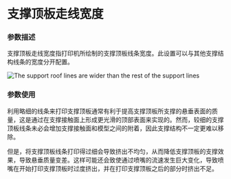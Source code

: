支撑顶板走线宽度
====
### **参数描述**
支撑顶板走线宽度指打印机所绘制的支撑顶板线条宽度。此设置可以与其他支撑结构线条的宽度分开配置。

![The support roof lines are wider than the rest of the support lines](../images/support_roof_line_width.png)

### **参数使用**
利用略细的线条来打印支撑顶板通常有利于提高支撑顶板所支撑的悬垂表面的质量，这是通过在支撑接触面上形成更光滑的顶部表面来实现的。然而，较细的支撑顶板线条未必会增加支撑接触面和模型之间的附着，因此支撑结构不一定更难以移除。

但是，将支撑顶板线条打印得过细会导致挤出不均匀，从而降低支撑顶板的支撑效果，导致悬垂质量变差。这样可能还会致使通过喷嘴的流速发生巨大变化，导致喷嘴在开始打印支撑顶板时过度挤出，并在打印支撑顶板之后的部分时挤出不足。
